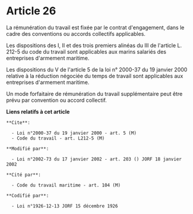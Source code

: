 # Article 26

La rémunération du travail est fixée par le contrat d'engagement, dans le cadre des conventions ou accords collectifs
applicables. 

Les dispositions des I, II et des trois premiers alinéas du III de l'article L. 212-5 du code du travail sont applicables aux
marins salariés des entreprises d'armement maritime.

Les dispositions du V de l'article 5 de la loi n° 2000-37 du 19 janvier 2000 relative à la réduction négociée du temps de
travail sont applicables aux entreprises d'armement maritime.

Un mode forfaitaire de rémunération du travail supplémentaire peut être prévu par convention ou accord collectif.

**Liens relatifs à cet article**

	**Cite**:

	  - Loi n°2000-37 du 19 janvier 2000 - art. 5 (M)
	  - Code du travail - art. L212-5 (M)

	**Modifié par**:

	  - Loi n°2002-73 du 17 janvier 2002 - art. 203 () JORF 18 janvier 2002

	**Cité par**:

	  - Code du travail maritime - art. 104 (M)

	**Codifié par**:

	  - Loi n°1926-12-13 JORF 15 décembre 1926
